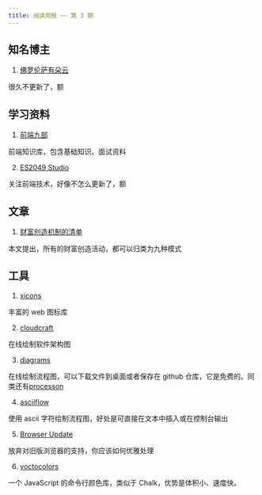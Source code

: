 ```yaml
---
title: 阅读周报 —— 第 3 期
---
```


## 知名博主

1. [佛罗伦萨有朵云](https://firenzia.github.io/)

很久不更新了，额


## 学习资料

1. [前端九部](https://www.yuque.com/fe9)

前端知识库，包含基础知识、面试资料


2. [ES2049 Studio](https://www.yuque.com/es2049)

关注前端技术，好像不怎么更新了，额


## 文章

1. [财富创造机制的清单](https://blog.rongarret.info/2009/10/catalog-of-wealth-creation-mechanisms.html)

本文提出，所有的财富创造活动，都可以归类为九种模式


## 工具

1. [xicons](https://www.xicons.org/)

丰富的 web 图标库


2. [cloudcraft](https://www.cloudcraft.co/)

在线绘制软件架构图


3. [diagrams](https://app.diagrams.net/)

在线绘制流程图，可以下载文件到桌面或者保存在 github 仓库，它是免费的。同类还有[processon](https://www.processon.com/)


4. [asciiflow](https://asciiflow.com/)

使用 ascii 字符绘制流程图，好处是可直接在文本中插入或在控制台输出


5. [Browser Update](https://support.dmeng.net/)

放弃对旧版浏览器的支持，你应该如何优雅处理


6. [yoctocolors](https://github.com/sindresorhus/yoctocolors)

一个 JavaScript 的命令行颜色库，类似于 Chalk，优势是体积小、速度快。


